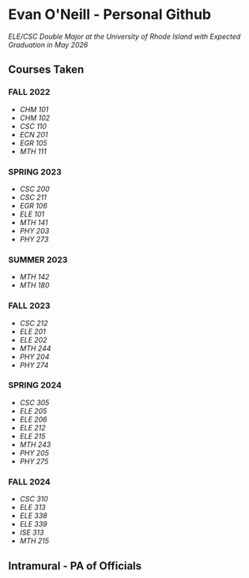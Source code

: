 # Evan O'Neill - Personal Github

_ELE/CSC Double Major at the University of Rhode Island with Expected Graduation in May 2026_

## Courses Taken

### FALL 2022

* _CHM 101_
* _CHM 102_
* _CSC 110_
* _ECN 201_
* _EGR 105_
* _MTH 111_


### SPRING 2023

* _CSC 200_
* _CSC 211_
* _EGR 106_
* _ELE 101_
* _MTH 141_
* _PHY 203_
* _PHY 273_

### SUMMER 2023

* _MTH 142_
* _MTH 180_

### FALL 2023

* _CSC 212_
* _ELE 201_
* _ELE 202_
* _MTH 244_
* _PHY 204_
* _PHY 274_

### SPRING 2024

* _CSC 305_
* _ELE 205_
* _ELE 206_
* _ELE 212_
* _ELE 215_
* _MTH 243_
* _PHY 205_
* _PHY 275_


### FALL 2024

* _CSC 310_
* _ELE 313_
* _ELE 338_
* _ELE 339_
* _ISE 313_
* _MTH 215_




## Intramural - PA of Officials
